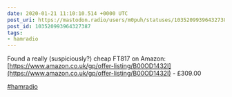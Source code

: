```yaml
---
date: 2020-01-21 11:10:10.514 +0000 UTC
post_uri: https://mastodon.radio/users/m0puh/statuses/103520993964327387
post_id: 103520993964327387
tags:
- hamradio
---
```

Found a really (suspiciously?) cheap FT817 on Amazon: [https://www.amazon.co.uk/gp/offer-listing/B00OD1432I](https://www.amazon.co.uk/gp/offer-listing/B00OD1432I) - £309.00

[#hamradio](https://mastodon.radio/tags/hamradio)


